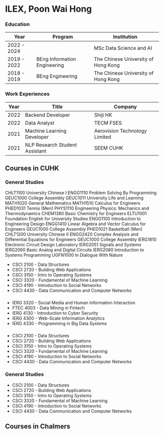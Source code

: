 # ILEX, Poon Wai Hong

### Education
|Year|Program|Institution|
|---|---|---|
|2022 - 2024||MSc Data Science and AI|Chalmers University of Technology|
|2019 - 2022|BEng Information Engineering|The Chinese University of Hong Kong|
|2018 - 2019|BEng Engineering|The Chinese University of Hong Kong|

### Work Experiences
|Year|Title|Company|
|---|---|---|
|2022|Backend Developer|Shiji HK|
|2022|Data Analyst|TECM FSES|
|2021|Machine Learning Developer|Aerovision Technology Limited|
|2021|NLP Research Student Assistant|SEEM CUHK|

## Courses in CUHK
### General Studies

CHLT1100 University Chinese I
ENGG1110 Problem Solving By Programming
GEUC1000 College Assembly
GEUC1011 University Life and Learning
MATH1020 General Mathematics
MATH1510 Calculus for Engineers
PHED1031 Tennis (Men)
PHYS1110 Engineering Physics: Mechanics and Thermodynamics
CHEM1380 Basic Chemistry for Engineers
ELTU1001 Foundation English for University Studies
ENGG1100 Introduction to Engineering Design
ENGG1410 Linear Algebra and Vector Calculus for Engineers
GEUC1000 College Assembly
PHED1021 Basketball (Men)
CHLT1200 University Chinese II
ENGG2420 Complex Analysis and Differential Equations for Engineers
GEUC1000 College Assembly
IERG1810 Electronic Circuit Design Laboratory
IERG2051 Signals and Systems
IERG2060 Basic Analog and Digital Circuits
IERG2080 Introduction to Systems Programming
UGFN1000 In Dialogue With Nature



- CSCI 2100 - Data Structures
- CSCI 2720 - Building Web Applications
- CSCI 3150 - Intro to Operating Systems
- CSCI 3320 - Fundamental of Machine Learning
- CSCI 4190 - Introduction to Social Networks
- CSCI 4430 - Data Communication and Computer Networks

### 
- IERG 3320 - Social Media and Human Information Interaction
- FTEC 4003 - Data Mining in Fintech
- IERG 4130 - Introduction to Cyber Security
- IERG 4300 - Web-Scale Information Analytics
- IERG 4330 - Programming in Big Data Systems

###

- CSCI 2100 - Data Structures
- CSCI 2720 - Building Web Applications
- CSCI 3150 - Intro to Operating Systems
- CSCI 3320 - Fundamental of Machine Learning
- CSCI 4190 - Introduction to Social Networks
- CSCI 4430 - Data Communication and Computer Networks

### General Studies
- CSCI 2100 - Data Structures
- CSCI 2720 - Building Web Applications
- CSCI 3150 - Intro to Operating Systems
- CSCI 3320 - Fundamental of Machine Learning
- CSCI 4190 - Introduction to Social Networks
- CSCI 4430 - Data Communication and Computer Networks

## Courses in Chalmers

